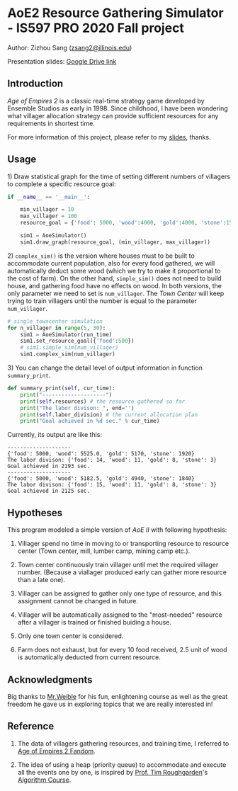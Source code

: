 # AoE2 Resource Gathering Simulator - IS597 PRO 2020 Fall project

Author: Zizhou Sang ([zsang2@illinois.edu](mailto:zsang2@illinois.edu))

Presentation slides: [Google Drive link](https://drive.google.com/file/d/1vWRWCLP4rZqXWW97KSKySzxAEAmWBfZi/view?usp=sharing)


## Introduction

*Age of Empires 2* is a classic real-time strategy game developed by Ensemble Studios as early in 1998. Since childhood, I have been wondering what villager allocation strategy can provide sufficient resources for any requirements in shortest time.

For more information of this project, please refer to my [slides](https://drive.google.com/file/d/1vWRWCLP4rZqXWW97KSKySzxAEAmWBfZi/view?usp=sharing), thanks.

## Usage

1\) Draw statistical graph for the time of setting different numbers of villagers to complete a specific resource goal:

```python
if __name__ == '__main__':

    min_villager = 10 
    max_villager = 100 
    resource_goal = {'food': 5000, 'wood':4000, 'gold':4000, 'stone':1500 }

    sim1 = AoeSimulator()
    sim1.draw_graph(resource_goal, (min_villager, max_villager))
```

2\)  ```complex_sim()``` is the version where houses must to be built to accommodate current population,  also for every food gathered, we will automatically deduct some wood (which we try to make it proportional to the cost of farm). On the other hand,  ```simple_sim()``` does not need to build house, and gathering food have no effects on wood. In both versions, the only parameter we need to set is ```num_villager```. The *Town Center* will keep trying to train villagers until the number is equal to the parameter ```num_villager```.

```python
# single_towncenter simulation
for n_villager in range(5, 30):
    sim1 = AoeSimulator(run_time)
    sim1.set_resource_goal({'food':500})
    # sim1.simple_sim(num_villager)
    sim1.complex_sim(num_villager)

```

3\) You can change the detail level of output information in function ```summary_print```.
```python
def summary_print(self, cur_time):
    print("--------------------")
    print(self.resources) # the resource gathered so far
    print("The labor divison: ", end='')
    print(self.labor_division) # the current allocation plan
    print("Goal achieved in %d sec." % cur_time)

```

Currently, its output are like this:
```
--------------------
{'food': 5000, 'wood': 5525.0, 'gold': 5170, 'stone': 1920}
The labor divison: {'food': 14, 'wood': 11, 'gold': 8, 'stone': 3}
Goal achieved in 2193 sec.
--------------------
{'food': 5000, 'wood': 5182.5, 'gold': 4940, 'stone': 1840}
The labor divison: {'food': 15, 'wood': 11, 'gold': 8, 'stone': 3}
Goal achieved in 2125 sec.
```



## Hypotheses

This program modeled a simple version of *AoE II* with following hypothesis:

1. Villager spend no time in moving to or transporting resource to resource center (Town center, mill, lumber camp, mining camp etc.).

2. Town center continuously train villager until met the required villager number. (Because a viallager produced early can gather more resource than a late one).

3. Villager can be assigned to gather only one type of resource, and this assignment cannot be changed in future.

4. Villager will be automatically assigned to the "most-needed" resource after a villager is trained or finished buiding a house.

5. Only one town center is considered.

6. Farm does not exhaust, but for every 10 food received, 2.5 unit of wood is automatically deducted from current resource. 

## Acknowledgments

Big thanks to [Mr.Weible](https://ischool.illinois.edu/people/john-weible) for his fun, enlightening course as well as the great freedom he gave us in exploring topics that we are really interested in!



## Reference

1. The data of villagers gathering resources, and training time, I referred to [Age of Empires 2 Fandom](https://ageofempires.fandom.com/wiki/Villager_\(Age_of_Empires_II\)).

2. The idea of using a heap (priority queue) to accommodate and execute all the events one by one, is inspired by [Prof. Tim Roughgarden](http://timroughgarden.org/)'s [Algorithm Course](https://www.coursera.org/learn/algorithms-divide-conquer).




